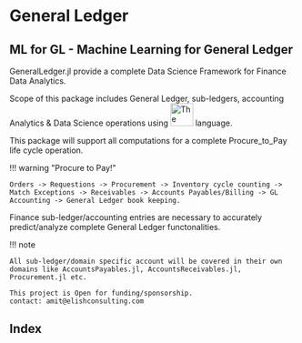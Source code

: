# General Ledger

## ML for GL - Machine Learning for General Ledger

GeneralLedger.jl provide a complete Data Science Framework for Finance Data Analytics.

Scope of this package includes General Ledger, sub-ledgers, accounting Analytics & Data Science operations using 
<a href="https://julialang.org/"><img src="https://julialang.org/assets/infra/logo.svg" alt="The Julia Lang" width="40"/></a> language.


This package will support all computations for a complete Procure_to_Pay life cycle operation.

!!! warning "Procure to Pay!"

    Orders -> Requestions -> Procurement -> Inventory cycle counting -> Match Exceptions -> Receivables -> Accounts Payables/Billing -> GL Accounting -> General Ledger book keeping.

Finance sub-ledger/accounting entries are necessary to accurately predict/analyze complete General Ledger functonalities.

!!! note

    All sub-ledger/domain specific account will be covered in their own domains like AccountsPayables.jl, AccountsReceivables.jl, Procurement.jl etc.

```
This project is Open for funding/sponsorship.
contact: amit@elishconsulting.com
```

<!-- ```@meta
CurrentModule = PkgTemplates
``` -->

<!-- 

**PkgTemplates creates new Julia packages in an easy, repeatable, and customizable way.**

## Documentation

If you're looking to **create new packages**, see the [User Guide](user.md).

If you want to **create new plugins**, see the [Developer Guide](developer.md).

if you're trying to **migrate from an older version of PkgTemplates**, see [Migrating To PkgTemplates 0.7+](migrating.md). -->

## Index

```@index
```
